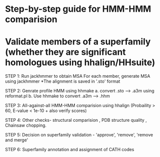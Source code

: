 # Step-by-step guide for HMM-HMM comparision
# Validate members of a superfamily (whether they are significant homologues using hhalign/HHsuite)

STEP 1: Run jackhmmer to obtain MSA For each member, generate MSA using jackhmmer *The alignment is saved in '.sto' format

STEP 2: Genrate profile HMM using hhmake 
      a. convert .sto --> .a3m using reformat.pl
      b. Use hhmake to convert .a3m --> .hhm 

STEP 3: All-against-all HMM-HMM comparision using hhalign
(Probaility > 60, E-value < 1e-10 + also verify scores)

STEP 4: Other checks- structural comparision , PDB structure quality , Chainsaw chopping.

STEP 5: Decision on superfamily validation - 'approve', 'remove', 'remove and merge' 

STEP 6: Superfamily annotation and assignment of CATH codes


